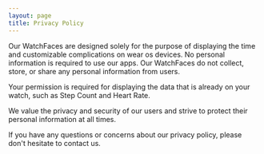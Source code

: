 ```yaml
---
layout: page
title: Privacy Policy
---
```


Our WatchFaces are designed solely for the purpose of displaying the time and customizable complications on wear os devices.  No personal information is required to use our apps. Our WatchFaces do not collect, store, or share any personal information from users.

Your permission is required for displaying the data that is already on your watch, such as Step Count and Heart Rate.

We value the privacy and security of our users and strive to protect their personal information at all times.

If you have any questions or concerns about our privacy policy, please don't hesitate to contact us.
